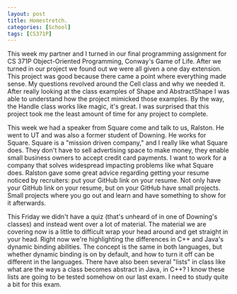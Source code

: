 ```yaml
---
layout: post
title: Homestretch.
categories: [School]
tags: [CS371P]
---
```


This week my partner and I turned in our final programming assignment for CS 371P Object-Oriented Programming, Conway's Game of Life. After we turned in our project we found out we were all given a one day extension. This project was good because there came a point where everything made sense. My questions revolved around the Cell class and why we needed it. After really looking at the class examples of Shape and AbstractShape I was  able to understand how the project mimicked those examples. By the way, the Handle class works like magic, it's great. I was surprised that this project took me the least amount of time for any project to complete.

This week we had a speaker from Square come and talk to us, Ralston. He went to UT and was also a former student of Downing. He works for Square. Square is a "mission driven company," and I really like what Square does. They don't have to sell advertising space to make money, they enable small business owners to accept credit card payments. I want to work for a company that solves widespread impacting problems like what Square does. Ralston gave some great advice regarding getting your resume noticed by recruiters: put your GitHub link on your resume. Not only have your GitHub link on your resume, but on your GitHub have small projects. Small projects where you go out and learn and have something to show for it afterwards.

This Friday we didn't have a quiz (that's unheard of in one of Downing's classes) and instead went over a lot of material. The material we are covering now is a little to difficult wrap your head around and get straight in your head. Right now we're highlighting the differences in C++ and Java's dynamic binding abilities. The concept is the same in both languages, but whether dynamic binding is on by default, and how to turn it off can be different in the languages. There have also been several "lists" in class like what are the ways a class becomes abstract in Java, in C++? I know these lists are going to be tested somehow on our last exam. I need to study quite a bit for this exam.
